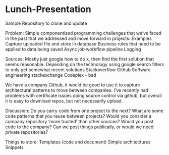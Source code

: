 # Lunch-Presentation
Sample Repository to clone and update

Problem: Simple componentized programming challenges that we’ve faced in the past that we addressed and move forward in projects:
Examples
Capture uploaded file and store in database
Business rules that need to be applied to data being saved
Async job workflow pipeline
Logging

Sources:
Mostly just google how to do x, then find the first solution that seems reasonable. Depending on the technology using google search filters to only get somewhat recent solutions
Stackoverflow
Github
Software engineering stackexchange
Codeplex - bad
 
We have a company Github, it would be good to use it to capture architectural patterns to move between companies. I’ve recently had problems with certificate issues doing source control via github, but overall it is easy to download repos, but not necessarily upload. 

Discussion:
Do you carry code from one project to the next?
What are some code patterns that you reuse between projects?
Would you consider a company repository ‘more trusted’ than other sources?
Would you post code to the company?
Can we post things publically, or would we need private repositories?

Things to store:
Templates (code and document)
Simple architectures
Snippets

